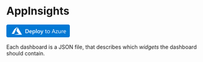 # AppInsights
<a href="https://portal.azure.com/#create/Microsoft.Template/uri/https%3a%2f%2fraw.githubusercontent.com%2fBertverbeek4PS%2fAppInsights%2fazuredeploy.json" target="_blank"><img src="https://raw.githubusercontent.com/Azure/azure-quickstart-templates/master/1-CONTRIBUTION-GUIDE/images/deploytoazure.png"/></a>

Each dashboard is a JSON file, that describes which *widgets* the dashboard should contain.
